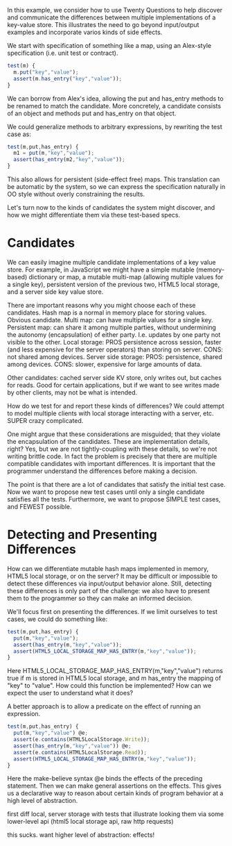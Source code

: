 In this example, we consider how to use Twenty Questions to help
discover and communicate the differences between multiple
implementations of a key-value store.  This illustrates the need to go
beyond input/output examples and incorporate varios kinds of side
effects.

We start with specification of something like a map, using an
Alex-style specification (i.e. unit test or contract).

```javascript
test(m) {
  m.put("key","value");
  assert(m.has_entry("key","value"));
}
```

We can borrow from Alex's idea, allowing the put and has_entry methods
to be renamed to match the candidate.  More concretely, a candidate
consists of an object and methods put and has_entry on that object.

We could generalize methods to arbitrary expressions, by rewriting the
test case as:

```javascript
test(m,put,has_entry) {
  m1 = put(m,"key","value");
  assert(has_entry(m2,"key","value"));
}
```

This also allows for persistent (side-effect free) maps.  This
translation can be automatic by the system, so we can express the
specification naturally in OO style without overly constraining the
results.

Let's turn now to the kinds of candidates the system might discover,
and how we might differentiate them via these test-based specs.

# Candidates

We can easily imagine multiple candidate implementations of a key
value store.  For example, in JavaScript we might have a simple
mutable (memory-based) dictionary or map, a mutable multi-map
(allowing multiple values for a single key), persistent version of the
previous two, HTML5 local storage, and a server side key value store.

There are important reasons why you might choose each of these
candidates.  Hash map is a normal in memory place for storing
values. Obvious candidate.  Multi map: can have multiple values for a
single key.  Persistent map: can share it among multiple parties,
without undermining the autonomy (encapsulation) of either
party. I.e. updates by one party not visible to the other.  Local
storage: PROS persistence across session, faster (and less expensive
for the server operators) than storing on server. CONS: not shared
among devices.  Server side storage: PROS: persistence, shared among
devices. CONS: slower, expensive for large amounts of data.

Other candidates: cached server side KV store, only writes out, but
caches for reads. Good for certain applications, but if we want to see
writes made by other clients, may not be what is intended.

How do we test for and report these kinds of differences?  We could
attempt to model multiple clients with local storage interacting with
a server, etc.  SUPER crazy complicated.

One might argue that these considerations are misguided; that they
violate the encapsulation of the candidates.  These are implementation
details, right?  Yes, but we are not tightly-coupling with these
details, so we're not writing brittle code.  In fact the problem is
precisely that there are multiple compatible candidates with important
differences. It is important that the programmer understand the
differences before making a decision.

The point is that there are a lot of candidates that satisfy the
initial test case. Now we want to propose new test cases until only a
single candidate satisfies all the tests.  Furthermore, we want to
propose SIMPLE test cases, and FEWEST possible.

# Detecting and Presenting Differences

How can we differentiate mutable hash maps implemented in memory,
HTML5 local storage, or on the server?  It may be difficult or
impossible to detect these differences via input/output behavior
alone.  Still, detecting these differences is only part of the
challenge: we also have to present them to the programmer so they can
make an informed decision.

We'll focus first on presenting the differences.  If we limit
ourselves to test cases, we could do something like:

```javascript
test(m,put,has_entry) {
  put(m,"key","value");
  assert(has_entry(m,"key","value"));
  assert(HTML5_LOCAL_STORAGE_MAP_HAS_ENTRY(m,"key","value"));
}
```

Here HTML5_LOCAL_STORAGE_MAP_HAS_ENTRY(m,"key","value") returns true if
m is stored in HTML5 local storage, and m has_entry the mapping of
"key" to "value".  How could this function be implemented?  How can we
expect the user to understand what it does?

A better approach is to allow a predicate on the effect of running an
expression.

```javascript
test(m,put,has_entry) {
  put(m,"key","value") @e;
  assert(e.contains(HTML5LocalStorage.Write));
  assert(has_entry(m,"key","value")) @e;
  assert(e.contains(HTML5LocalStorage.Read));
  assert(HTML5_LOCAL_STORAGE_MAP_HAS_ENTRY(m,"key","value"));
}
```

Here the make-believe syntax @e binds the effects of the preceding
statement.  Then we can make general assertions on the effects.  This
gives us a declarative way to reason about certain kinds of program
behavior at a high level of abstraction.

first diff local, server storage with tests that illustrate looking
them via some lower-level api (html5 local storage api, raw http requests)

this sucks. want higher level of abstraction: effects!

